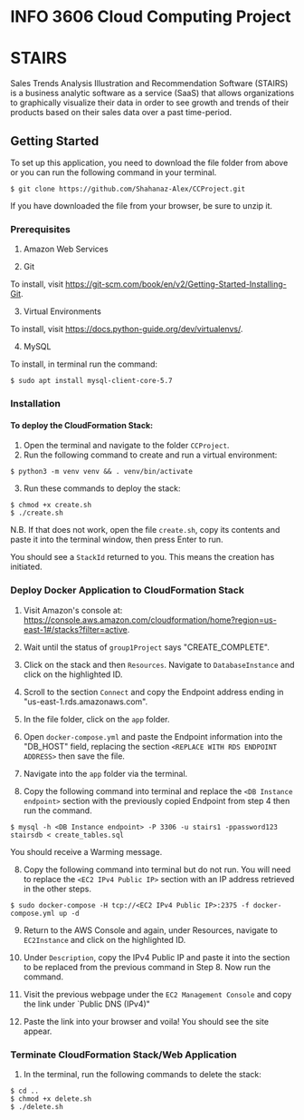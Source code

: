 # INFO 3606 Cloud Computing Project
# STAIRS

Sales Trends Analysis Illustration and Recommendation Software (STAIRS) is a business analytic software as a service (SaaS) that allows organizations to graphically visualize their data in order to see growth and trends of their products based on their sales data over a past time-period.

## Getting Started

To set up this application, you need to download the file folder from above or you can run the following command in your terminal.

```
$ git clone https://github.com/Shahanaz-Alex/CCProject.git
```
If you have downloaded the file from your browser, be sure to unzip it.

### Prerequisites

1. Amazon Web Services

2. Git

To install, visit https://git-scm.com/book/en/v2/Getting-Started-Installing-Git.

3. Virtual Environments

To install, visit https://docs.python-guide.org/dev/virtualenvs/.

4. MySQL

To install, in terminal run the command: 

```
$ sudo apt install mysql-client-core-5.7
```

### Installation

#### To deploy the CloudFormation Stack:

1. Open the terminal and navigate to the folder `CCProject`.
2. Run the following command to create and run a virtual environment:

```
$ python3 -m venv venv && . venv/bin/activate 
```

3. Run these commands to deploy the stack:

```
$ chmod +x create.sh
$ ./create.sh
```

N.B. If that does not work, open the file `create.sh`, copy its contents and paste it into the terminal window, then press Enter to run.

You should see a `StackId` returned to you. This means the creation has initiated.

### Deploy Docker Application to CloudFormation Stack

1. Visit Amazon's console at: https://console.aws.amazon.com/cloudformation/home?region=us-east-1#/stacks?filter=active.

2. Wait until the status of `group1Project` says "CREATE_COMPLETE".

3. Click on the stack and then `Resources`. Navigate to `DatabaseInstance` and click on the highlighted ID.

4. Scroll to the section `Connect` and copy the Endpoint address ending in "us-east-1.rds.amazonaws.com".

5. In the file folder, click on the `app` folder.

6. Open `docker-compose.yml` and paste the Endpoint information into the "DB_HOST" field, replacing the section `<REPLACE WITH RDS ENDPOINT ADDRESS>` then save the file.

9. Navigate into the `app` folder via the terminal.

7. Copy the following command into terminal and replace the `<DB Instance endpoint>` section with the previously copied Endpoint from step 4 then run the command.
```
$ mysql -h <DB Instance endpoint> -P 3306 -u stairs1 -ppassword123 stairsdb < create_tables.sql
```

You should receive a Warming message.

8. Copy the following command into terminal but do not run. You will need to replace the `<EC2 IPv4 Public IP>` section with an IP address retrieved in the other steps.

```
$ sudo docker-compose -H tcp://<EC2 IPv4 Public IP>:2375 -f docker-compose.yml up -d
```

9. Return to the AWS Console and again, under Resources, navigate to `EC2Instance` and click on the highlighted ID.

10. Under `Description`, copy the IPv4 Public IP and paste it into the section to be replaced from the previous command in Step 8. Now run the command.

11. Visit the previous webpage under the `EC2 Management Console` and copy the link under `Public DNS (IPv4)"

12. Paste the link into your browser and voila! You should see the site appear.

### Terminate CloudFormation Stack/Web Application

1. In the terminal, run the following commands to delete the stack:

```
$ cd ..
$ chmod +x delete.sh
$ ./delete.sh
```
